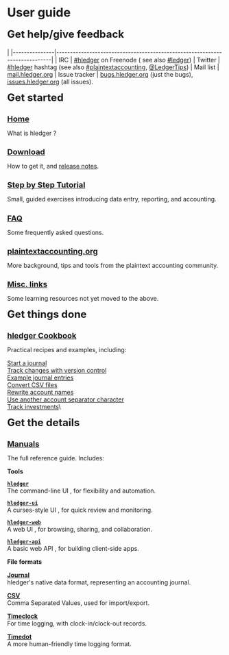 # User guide

<style>
h2 { font-size:x-large; margin-top:0.5em; }
h3 { font-size:large; margin-bottom:0.2em; }
tr { border-top:thin solid #bbb; border-bottom:thin solid #bbb; vertical-align:top; }
td:nth-child(1) { padding-right:1em; white-space:nowrap; }
</style>

<div class="container">

## Get help/give feedback
|
|---------------|----------------------------------------------------------------------------|
| IRC           | [#hledger](http://irc.hledger.org) on Freenode (<!-- [chat log](http://ircbrowse.net/browse/hledger); --> see also [#ledger](http://webchat.freenode.net?channels=ledger&randomnick=1)) <!-- *Quick help and background chat.* --> <!-- *If you don't get an answer promptly, you can type `sm` to alert me, or leave the window open and check back later.* -->
| Twitter       | [#hledger](https://twitter.com/search?q=%23hledger&src=typd&f=realtime) hashtag (see also [#plaintextaccounting](https://twitter.com/search?q=%23plaintextaccounting&src=typd&f=realtime), <a href="https://twitter.com/ledgertips">@LedgerTips</a>) <!-- *Social!* -->
| Mail list     | [mail.hledger.org](http://mail.hledger.org) <!-- *Slightly less quick, more eyeballs.* -->
| Issue tracker | [bugs.hledger.org](http://bugs.hledger.org) (just the bugs), [issues.hledger.org](http://issues.hledger.org) (all issues). <!-- *Always check here.* --> <!-- *Bug reports are welcome.* -->
<!-- | hledger-web demo&nbsp;&nbsp; | [demo.hledger.org](http://demo.hledger.org) -->
<!-- | hledger-web on Sandstorm&nbsp;&nbsp; | [hledger-web app](https://apps.sandstorm.io/app/8x12h6p0x0nrzk73hfq6zh2jxtgyzzcty7qsatkg7jfg2mzw5n90), [issues](https://github.com/simonmichael/hledger/issues?utf8=✓&q=label%3A%22platform%3A%20sandstorm%22%20) -->
<!-- | hledger-api demo        | <\!-- [demo.hledger.org/api](http://demo.hledger.org/api/swagger.json), -\-> [in swagger editor](http://editor.swagger.io/#/?import=demo.hledger.org/api/swagger.json&no-proxy) -->

<div class="row">
<div class="col-sm-3">

## Get started

### [Home](index.html)
What is hledger ?

### [Download](download.html)
How to get it, and [release notes](release-notes.html).

### [Step by Step Tutorial](step-by-step.html)
Small, guided exercises introducing data entry, reporting, and accounting.

### [FAQ](faq.html)
Some frequently asked questions.

### [plaintextaccounting.org](http://plaintextaccounting.org)
More background, tips and tools from the plaintext accounting community.

### [Misc. links](more-docs.html)
Some learning resources not yet moved to the above.

</div>
<div class="col-sm-3">

## Get things done

### [hledger Cookbook](cookbook.html)
Practical recipes and examples, including:

<div style="padding-left:0em;">

[Start a journal](start-journal.html)\
[Track changes with version control](version-control.html)\
[Example journal entries](entries.html)\
[Convert CSV files](csv-import.html)\
[Rewrite account names](account-aliases.html)\
[Use another account separator character](account-separator.html)\
[Track investments](investments.html)\

</div>

</div>
<div class="col-sm-3">

## Get the details

### [Manuals](manual.html)
The full reference guide. Includes:

<div style="padding-left:0em;">

**Tools**

**[`hledger`](hledger.html)**\
The command-line UI
, for flexibility and automation.

**[`hledger-ui`](hledger-ui.html)**\
A curses-style UI
, for quick review and monitoring.

**[`hledger-web`](hledger-web.html)**\
A web UI
, for browsing, sharing, and collaboration.

**[`hledger-api`](hledger-api.html)**\
A basic web API
, for building client-side apps. 

**File formats**

**[Journal](journal.html)**\
hledger's native data format, representing an accounting journal.

**[CSV](csv.html)**\
Comma Separated Values, used for import/export.

**[Timeclock](timeclock.html)**\
For time logging, with clock-in/clock-out records.

**[Timedot](timedot.html)**\
A more human-friendly time logging format.

</div>

</div> <!-- col -->

</div> <!-- row -->
</div> <!-- container -->


